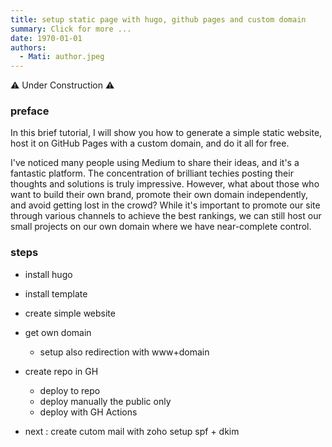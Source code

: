 ```yaml
---
title: setup static page with hugo, github pages and custom domain
summary: Click for more ...
date: 1970-01-01
authors:
  - Mati: author.jpeg
---
```


:warning: Under Construction :warning:

### preface

In this brief tutorial, I will show you how to generate a simple static website, host it on GitHub Pages with a custom domain, and do it all for free.

I've noticed many people using Medium to share their ideas, and it's a fantastic platform. The concentration of brilliant techies posting their thoughts and solutions is truly impressive. However, what about those who want to build their own brand, promote their own domain independently, and avoid getting lost in the crowd? While it's important to promote our site through various channels to achieve the best rankings, we can still host our small projects on our own domain where we have near-complete control.


### steps

- install hugo
- install template
- create simple website
- get own domain
  - setup also redirection with www+domain
- create repo in GH
  - deploy to repo 
  - deploy manually the public only
  - deploy with GH Actions

- next : create cutom mail with zoho
  setup spf + dkim